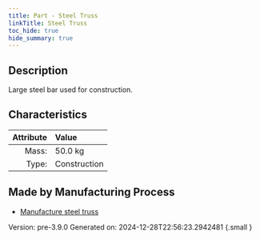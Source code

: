 ```yaml
---
title: Part - Steel Truss
linkTitle: Steel Truss
toc_hide: true
hide_summary: true
---
```


## Description
Large steel bar used for construction.

## Characteristics

| Attribute      | Value |
|--------:|:------|
|Mass:|50.0 kg|
|Type:|Construction|

## Made by Manufacturing Process

- [Manufacture steel truss](/docs/definitions/process/manufacture-steel-truss)



Version: pre-3.9.0 Generated on: 2024-12-28T22:56:23.2942481
{.small }

